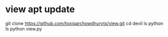 # view apt update
git clone https://github.com/toxiqarchowdhuryts/view.git
cd devil
ls
python 
ls
python view.py


